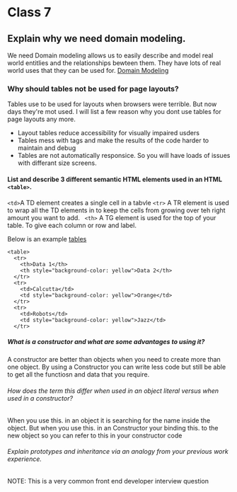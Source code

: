 # Class 7



## Explain why we need domain modeling.

We need Domain modeling allows us to easily describe and model real world entitlies and the relationships bewteen them. They have lots of real world uses that they can be used for. 
[Domain Modeling](https://github.com/codefellows/domain_modeling#domain-modeling)

### Why should tables not be used for page layouts?

Tables use to be used for layouts when browsers were terrible. But now days they're mot used. I will list a few reason why you dont use tables for page layouts any more.
- Layout tables reduce accessibility for visually impaired usders
- Tables mess with tags and make the results of the code harder to maintain and debug 
- Tables are not automatically responsice. So you will have loads of issues with differant size screens.

#### List and describe 3 different semantic HTML elements used in an HTML ```<table>```.

```<td>```A TD element creates a single cell in a tabvle 
```<tr>``` A TR element is used to wrap all the TD elements in to keep the cells from growing over teh right amount you want to add.
``` <th>```  A TG element is used for the top of your table. To give each column or row and label. 

Below is an example [tables](https://developer.mozilla.org/en-US/docs/Learn/HTML/Tables/Basics)

```
<table>
  <tr>
    <th>Data 1</th>
    <th style="background-color: yellow">Data 2</th>
  </tr>
  <tr>
    <td>Calcutta</td>
    <td style="background-color: yellow">Orange</td>
  </tr>
  <tr>
    <td>Robots</td>
    <td style="background-color: yellow">Jazz</td>
  </tr>

```


##### What is a constructor and what are some advantages to using it?

A constructor are better than objects when you need to create more than one object. By using a Constructor you can write less code but still be able to get all the functiosn and data that you require.

###### How does the term this differ when used in an object literal versus when used in a constructor?

When you use this. in an object it is searching for the name inside the object. But when you use this. in an Constructor your binding this. to the new object so you can refer to this in your constructor code 


###### Explain prototypes and inheritance via an analogy from your previous work experience.
NOTE: This is a very common front end developer interview question






